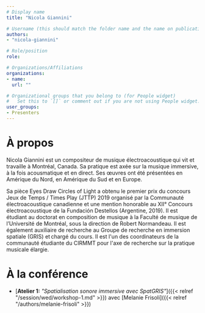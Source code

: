 ```yaml
---
# Display name
title: "Nicola Giannini"

# Username (this should match the folder name and the name on publications)
authors:
- "nicola-giannini"

# Role/position
role:

# Organizations/Affiliations
organizations:
- name: 
  url: ""

# Organizational groups that you belong to (for People widget)
#   Set this to `[]` or comment out if you are not using People widget.
user_groups:
- Presenters
---
```


# À propos

Nicola Giannini est un compositeur de musique électroacoustique qui vit et travaille à Montréal, Canada. Sa pratique est axée sur la musique immersive, à la fois acousmatique et en direct. Ses œuvres ont été présentées en Amérique du Nord, en Amérique du Sud et en Europe. 

Sa pièce Eyes Draw Circles of Light a obtenu le premier prix du concours Jeux de Temps / Times Play (JTTP) 2019 organisé par la Communauté électroacoustique canadienne et une mention honorable au XII° Concours électroacoustique de la Fundación Destellos (Argentine, 2019). Il est étudiant au doctorat en composition de musique à la Faculté de musique de l’Université de Montréal, sous la direction de Robert Normandeau. Il est également auxiliaire de recherche au Groupe de recherche en immersion spatiale (GRIS) et chargé du cours. Il est l'un des coordinateurs de la communauté étudiante du CIRMMT pour l'axe de recherche sur la pratique musicale élargie. 

# À la conférence

- [**Atelier 1:** *"Spatialisation sonore immersive avec SpatGRIS"*]({{< relref "/session/wed/workshop-1.md" >}}) avec [Melanie Frisoli]({{< relref "/authors/melanie-frisoli" >}})